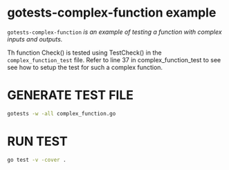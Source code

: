 
# gotests-complex-function example

`gotests-complex-function` _is an example of testing a function with
complex inputs and outputs._

Th function Check() is tested using TestCheck() in the
`complex_function_test` file. Refer to line 37 in 
complex_function_test to see see how to setup the
test for such a complex function.

# GENERATE TEST FILE

```bash
gotests -w -all complex_function.go
```

# RUN TEST

```bash
go test -v -cover .
```